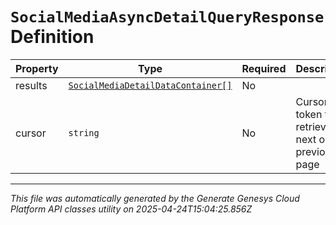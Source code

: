 # `SocialMediaAsyncDetailQueryResponse` Definition

| Property | Type | Required | Description |
|----------|------|----------|-------------|
| results | [`SocialMediaDetailDataContainer[]`](socialmediadetaildatacontainer-definition.md) | No |  |
| cursor | `string` | No | Cursor token to retrieve next or previous page |

---

*This file was automatically generated by the Generate Genesys Cloud Platform API classes utility on 2025-04-24T15:04:25.856Z*